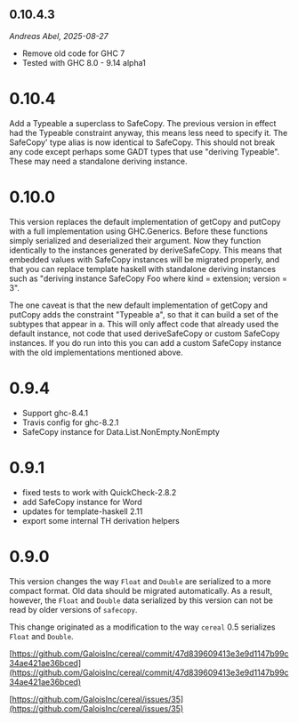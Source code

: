 0.10.4.3
--------

_Andreas Abel, 2025-08-27_

- Remove old code for GHC 7
- Tested with GHC 8.0 - 9.14 alpha1

0.10.4
======

Add a Typeable a superclass to SafeCopy.  The previous version in effect
had the Typeable constraint anyway, this means less need to specify it.
The SafeCopy' type alias is now identical to SafeCopy.  This should not
break any code except perhaps some GADT types that use "deriving Typeable".
These may need a standalone deriving instance.

0.10.0
======

This version replaces the default implementation of getCopy and putCopy
with a full implementation using GHC.Generics.  Before these functions
simply serialized and deserialized their argument.  Now they function
identically to the instances generated by deriveSafeCopy.  This means
that embedded values with SafeCopy instances will be migrated properly,
and that you can replace template haskell with standalone deriving
instances such as "deriving instance SafeCopy Foo where kind = extension;
version = 3".

The one caveat is that the new default implementation of getCopy and
putCopy adds the constraint "Typeable a", so that it can build a set of
the subtypes that appear in a.  This will only affect code that already
used the default instance, not code that used deriveSafeCopy or custom
SafeCopy instances.  If you do run into this you can add a custom SafeCopy
instance with the old implementations mentioned above.

0.9.4
=====
  - Support ghc-8.4.1
  - Travis config for ghc-8.2.1
  - SafeCopy instance for Data.List.NonEmpty.NonEmpty

0.9.1
=====

 - fixed tests to work with QuickCheck-2.8.2
 - add SafeCopy instance for Word
 - updates for template-haskell 2.11
 - export some internal TH derivation helpers

0.9.0
=====

This version changes the way `Float` and `Double` are serialized to a
more compact format. Old data should be migrated automatically. As a
result, however, the `Float` and `Double` data serialized by this version can not be read
by older versions of `safecopy`.

This change originated as a modification to the way `cereal` 0.5 serializes `Float` and `Double`.

[https://github.com/GaloisInc/cereal/commit/47d839609413e3e9d1147b99c34ae421ae36bced](https://github.com/GaloisInc/cereal/commit/47d839609413e3e9d1147b99c34ae421ae36bced)

[https://github.com/GaloisInc/cereal/issues/35](https://github.com/GaloisInc/cereal/issues/35)
